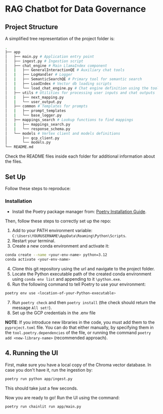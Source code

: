 # RAG Chatbot for Data Governance

## Project Structure

A simplified tree representation of the project folder is:

```bash
.
├── app
│   ├── main.py # Application entry point
│   ├── ingest.py # Ingestion script
│   ├── chat_engine # Main LlamaIndex component
│   |   ├── GeneralInteractionQE # Auxiliary chat tools
│   |   ├── LogHandler # Logger
│   |   ├── SemanticSearchQE # Primary tool for semantic search
│   |   ├── LoadIndex # Vector db loading scripts
│   |   └── load_chat_engine.py # Chat engine definition using the tools
│   ├── utils # Utilities for processing user inputs and chat outputs
│   |   ├── next_mapping.py
│   |   └── user_output.py
│   ├── common # Templates for prompts
│   |   ├── prompt_templates 
│   |   └── base_logger.py
│   ├── mappings_search # Lookup functions to find mappings
│   |   ├── mappings_search.py
│   |   └── response_schema.py
│   └── models # Vertex client and models definitions
│       ├── gcp_client.py
│       └── models.py
└── README.md
```
Check the README files inside each folder for additional information about the files.


## Set Up
Follow these steps to reproduce:

### Installation
- Install the Poetry package manager from: [Poetry Installation Guide](https://python-poetry.org/docs/#installing-with-the-official-installer).

Then, follow these steps to correctly set up the repo:
1. Add to your PATH environment variable: `C:\Users\YOURUSERNAME\AppData\Roaming\Python\Scripts`.
2. Restart your terminal.
3. Create a new conda environment and activate it:
```bash
conda create --name <your-env-name> python=3.12
conda activate <your-env-name>
```
4. Clone this git repository using the url and navigate to the project folder.
5. Locate the Python executable path of the created conda environment using `conda env list` and appending to it `\python.exe`.
6. Run the following command to tell Poetry to use your environment:
```bash
poetry env use <location-of-your-Python-executable>
```
7. Run `poetry check` and then `poetry install` (the check should return the message `All set!`).
8. Set up the GCP credentials in the .env file

**NOTE**: If you introduce new libraries in the code, you must add them to the `pyproject.toml` file. You can do that either manually, by specifying them in the `tool.poetry.dependencies` of the file, or running the command `poetry add <new-library-name>` (recommended approach).

## 4. Running the UI
First, make sure you have a local copy of the Chroma vector database.
In case you don't have it, run the ingestion by:
```bash
poetry run python app/ingest.py
```
This should take just a few seconds.

Now you are ready to go! Run the UI using the command:
```bash
poetry run chainlit run app/main.py
```